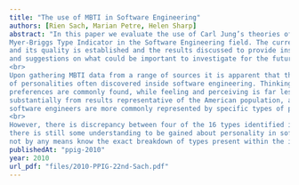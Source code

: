 ```yaml
---
title: "The use of MBTI in Software Engineering"
authors: [Rien Sach, Marian Petre, Helen Sharp]
abstract: "In this paper we evaluate the use of Carl Jung’s theories of Psychological Type assessed using the
Myer-Briggs Type Indicator in the Software Engineering field. The current level of implementation
and its quality is established and the results discussed to provide insight into what we currently know,
and suggestions on what could be important to investigate for the future.
<br>
Upon gathering MBTI data from a range of sources it is apparent that there is agreement on the types
of personalities often discovered inside software engineering. Thinking and judging personality
preferences are commonly found, while feeling and perceiving is far less common. This differs
substantially from results representative of the American population, and supports the belief that
software engineers are more commonly represented by specific types of people.
<br>
However, there is discrepancy between four of the 16 types identified in the MBTI, suggesting that
there is still some understanding to be gained about personality in software engineering, and we do
not by any means know the exact breakdown of types present within the industry."
publishedAt: "ppig-2010"
year: 2010
url_pdf: "files/2010-PPIG-22nd-Sach.pdf"
---
```

